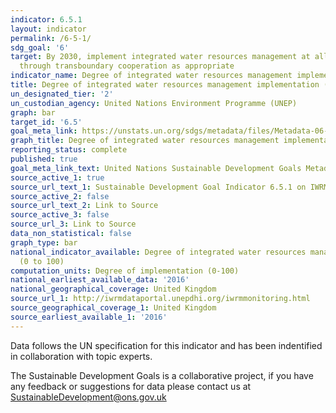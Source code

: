 ```yaml
---
indicator: 6.5.1
layout: indicator
permalink: /6-5-1/
sdg_goal: '6'
target: By 2030, implement integrated water resources management at all levels, including
  through transboundary cooperation as appropriate
indicator_name: Degree of integrated water resources management implementation (0-100)
title: Degree of integrated water resources management implementation (0-100)
un_designated_tier: '2'
un_custodian_agency: United Nations Environment Programme (UNEP)
graph: bar
target_id: '6.5'
goal_meta_link: https://unstats.un.org/sdgs/metadata/files/Metadata-06-05-01.pdf
graph_title: Degree of integrated water resources management implementation
reporting_status: complete
published: true
goal_meta_link_text: United Nations Sustainable Development Goals Metadata (pdf 410kB)
source_active_1: true
source_url_text_1: Sustainable Development Goal Indicator 6.5.1 on IWRM
source_active_2: false
source_url_text_2: Link to Source
source_active_3: false
source_url_3: Link to Source
data_non_statistical: false
graph_type: bar
national_indicator_available: Degree of integrated water resources management implementation
  (0 to 100)
computation_units: Degree of implementation (0-100)
national_earliest_available_data: '2016'
national_geographical_coverage: United Kingdom
source_url_1: http://iwrmdataportal.unepdhi.org/iwrmmonitoring.html
source_geographical_coverage_1: United Kingdom
source_earliest_available_1: '2016'
---
```


Data follows the UN specification for this indicator and has been indentified in collaboration with topic experts.

The Sustainable Development Goals is a collaborative project, if you have any feedback or suggestions for data please contact us at <SustainableDevelopment@ons.gov.uk>
